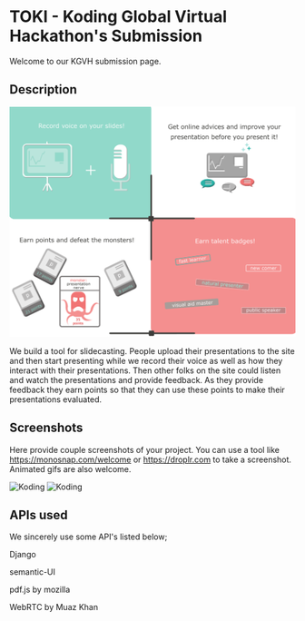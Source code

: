 # TOKI - Koding Global Virtual Hackathon's Submission

Welcome to our KGVH submission page.

## Description

[![Presenteds](/images/desk.png?raw=true "Presenteds")](http://uekkbf02d1db.ertank.koding.io:8000/)

We build a tool for slidecasting. People upload their presentations to the site and then start presenting while we record their voice as well as how they interact with their presentations. Then other folks on the site could listen and watch the presentations and provide feedback. As they provide feedback they earn points so that they can use these points to make their presentations evaluated. 

## Screenshots

Here provide couple screenshots of your project. You can use a tool like https://monosnap.com/welcome or https://droplr.com to take a screenshot. Animated gifs are also welcome.

![Koding](https://koding.com/a/site.landing/images/slideshow/2x/ss-terminal.png "Koding")
![Koding](https://koding.com/a/site.landing/images/slideshow/2x/ss-ide.png "Koding")

## APIs used

We sincerely use some API's listed below;

Django

semantic-UI

pdf.js by mozilla

WebRTC by Muaz Khan

